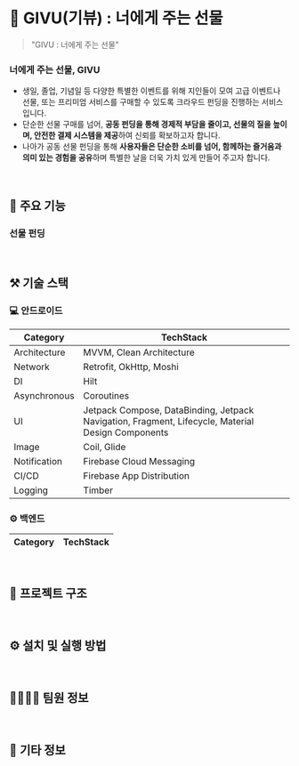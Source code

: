 # :gift: GIVU(기뷰) : 너에게 주는 선물

> "GIVU : 너에게 주는 선물"
>

### 너에게 주는 선물, GIVU
- 생일, 졸업, 기념일 등 다양한 특별한 이벤트를 위해 지인들이 모여 고급 이벤트나 선물, 또는 프리미엄 서비스를 구매할 수 있도록 크라우드 펀딩을 진행하는 서비스입니다.
- 단순한 선물 구매를 넘어, **공동 펀딩을 통해 경제적 부담을 줄이고, 선물의 질을 높이며, 안전한 결제 시스템을 제공**하여 신뢰를 확보하고자 합니다.
- 나아가 공동 선물 펀딩을 통해 **사용자들은 단순한 소비를 넘어, 함께하는 즐거움과 의미 있는 경험을 공유**하며 특별한 날을 더욱 가치 있게 만들어 주고자 합니다.

&nbsp;

## 📒 주요 기능
### 선물 펀딩
> 
  <p>
  
  </p>


&nbsp;

## ⚒ 기술 스택

### 💻 안드로이드
| Category     | TechStack                                                                |
|--------------|--------------------------------------------------------------------------|
| Architecture | MVVM, Clean Architecture                                                 | 
| Network      | Retrofit, OkHttp, Moshi                                                  | 
| DI           | Hilt                                                                     |
| Asynchronous | Coroutines                                                               | 
| UI           | Jetpack Compose, DataBinding, Jetpack Navigation, Fragment, Lifecycle, Material Design Components | 
| Image        | Coil, Glide                                                              | 
| Notification | Firebase Cloud Messaging                                                 |
| CI/CD        | Firebase App Distribution                                                |
| Logging      | Timber                                                                   | 


### ⚙️ 백엔드
| Category  | TechStack                                                                |
|-----------|--------------------------------------------------------------------------|


&nbsp;

## 📂 프로젝트 구조


&nbsp;

## ⚙️ 설치 및 실행 방법

&nbsp;

## 👨‍👩‍👧‍👦 팀원 정보


&nbsp;

## 📌 기타 정보
